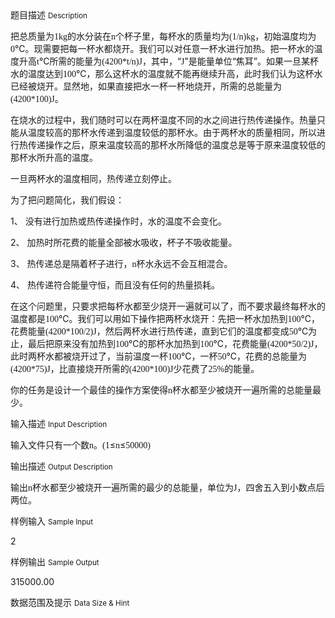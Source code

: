 <div class="panel panel-default">
<div class="area-title">
<span>
题目描述
<small>Description</small>
</span></div>
<div class="panel-body">

<p>把总质量为<span style="font-family: 'Times New Roman';">1kg</span><span style="">的水分装在</span><span style="font-family: 'Times New Roman';">n</span><span style="">个杯子里，每杯水的质量均为</span><span style="font-family: 'Times New Roman';">(1/n)kg</span><span style="">，初始温度均为</span><span style="font-family: 'Times New Roman';">0</span><span style="">℃。现需要把每一杯水都烧开。我们可以对任意一杯水进行加热。把一杯水的温度升高</span><span style="font-family: 'Times New Roman';">t</span><span style="">℃所需的能量为</span><span style="font-family: 'Times New Roman';">(4200*t/n)J</span><span style="">，其中，“</span><span style="font-family: 'Times New Roman';">J</span><span style="">”是能量单位“焦耳”。如果一旦某杯水的温度达到</span><span style="font-family: 'Times New Roman';">100</span><span style="">℃，那么这杯水的温度就不能再继续升高，此时我们认为这杯水已经被烧开。显然地，如果直接把水一杯一杯地烧开，所需的总能量为</span><span style="font-family: 'Times New Roman';">(4200*100)J</span><span style="">。</span></p>
<p>在烧水的过程中，我们随时可以在两杯温度不同的水之间进行热传递操作。热量只能从温度较高的那杯水传递到温度较低的那杯水。由于两杯水的质量相同，所以进行热传递操作之后，原来温度较高的那杯水所降低的温度总是等于原来温度较低的那杯水所升高的温度。</p>
<p>一旦两杯水的温度相同，热传递立刻停止。</p>
<p>为了把问题简化，我们假设：</p>
<p>1、 没有进行加热或热传递操作时，水的温度不会变化。</p>
<p>2、 加热时所花费的能量全部被水吸收，杯子不吸收能量。</p>
<p>3、 热传递总是隔着杯子进行，<span style="font-family: 'Times New Roman';">n</span><span style="">杯水永远不会互相混合。</span></p>
<p>4、 热传递符合能量守恒，而且没有任何的热量损耗。</p>
<p>在这个问题里，只要求把每杯水都至少烧开一遍就可以了，而不要求最终每杯水的温度都是<span style="font-family: 'Times New Roman';">100</span><span style="">℃。我们可以用如下操作把两杯水烧开：先把一杯水加热到</span><span style="font-family: 'Times New Roman';">100</span><span style="">℃，花费能量</span><span style="font-family: 'Times New Roman';">(4200*100/2)J</span><span style="">，然后两杯水进行热传递，直到它们的温度都变成</span><span style="font-family: 'Times New Roman';">50</span><span style="">℃为止，最后把原来没有加热到</span><span style="font-family: 'Times New Roman';">100</span><span style="">℃的那杯水加热到</span><span style="font-family: 'Times New Roman';">100</span><span style="">℃，花费能量</span><span style="font-family: 'Times New Roman';">(4200*50/2)J</span><span style="">，此时两杯水都被烧开过了，当前温度一杯</span><span style="font-family: 'Times New Roman';">100</span><span style="">℃，一杯</span><span style="font-family: 'Times New Roman';">50</span><span style="">℃，花费的总能量为</span><span style="font-family: 'Times New Roman';">(4200*75)J</span><span style="">，比直接烧开所需的</span><span style="font-family: 'Times New Roman';">(4200*100)J</span><span style="">少花费了</span><span style="font-family: 'Times New Roman';">25%</span><span style="">的能量。</span></p>
<p>你的任务是设计一个最佳的操作方案使得<span style="font-family: 'Times New Roman';">n</span><span style="">杯水都至少被烧开一遍所需的总能量最少。</span></p>

</div>
</div>

<div class="panel panel-default">
<div class="area-title">
<span>
输入描述
<small>Input Description</small>
</span></div>
<div class="panel-body">
<p>输入文件只有一个数<span style="font-family: 'Times New Roman';">n</span><span style="">。</span><span style="font-family: 'Times New Roman';">(1</span><span style="">≤</span><span style="font-family: 'Times New Roman';">n</span><span style="">≤</span><span style="font-family: 'Times New Roman';">50000)</span></p>

</div>
</div>
<div  class="panel panel-default">
<div class="area-title">
<span>
输出描述
<small>Output Description</small>
</span></div>
<div class="panel-body">

<p class="p0">输出<span style="font-family: 'Times New Roman';">n</span><span style="font-family: 宋体;">杯水都至少被烧开一遍所需的最少的总能量，单位为</span><span style="font-family: 'Times New Roman';">J</span><span style="font-family: 宋体;">，四舍五入到小数点后两位。</span></p>

</div>
</div>


<div class="panel panel-default">
<div class="area-title">
<span>
样例输入
<small>Sample Input</small>
</span></div>
<div class="panel-body">
<p>2</p>

</div>
</div>

<div class="panel panel-default">
<div class="area-title">
<span>
样例输出
<small>Sample Output</small>
</span></div>
<div class="panel-body">
<p>315000.00</p>

</div>
</div>

<div class="panel panel-default">
<div class="area-title">
<span>
数据范围及提示
<small>Data Size & Hint</small>
</span></div>
<div class="panel-body">

</div>
</div>